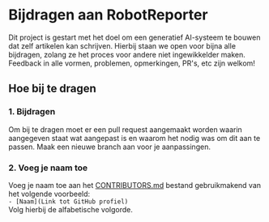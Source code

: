 # Bijdragen aan RobotReporter
Dit project is gestart met het doel om een generatief AI-systeem te bouwen dat zelf artikelen kan schrijven.
Hierbij staan we open voor bijna alle bijdragen, zolang ze het proces voor andere niet ingewikkelder maken.
Feedback in alle vormen, problemen, opmerkingen, PR's, etc zijn welkom!

## Hoe bij te dragen

### 1. Bijdragen
Om bij te dragen moet er een pull request aangemaakt worden waarin aangegeven staat wat aangepast is en waarom het nodig was om dit aan te passen.
Maak een nieuwe branch aan voor je aanpassingen.

### 2. Voeg je naam toe 
Voeg je naam toe aan het [CONTRIBUTORS.md](CONTRIBUTORS.md) bestand gebruikmakend van het volgende voorbeeld:  
`- [Naam](Link tot GitHub profiel)`  
Volg hierbij de alfabetische volgorde.